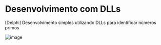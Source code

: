 # Desenvolvimento com DLLs
[Delphi] Desenvolvimento simples utilizando DLLs para identificar números primos

![image](https://github.com/user-attachments/assets/053b97c4-c65f-414c-9a8a-12a33345bf4c)
